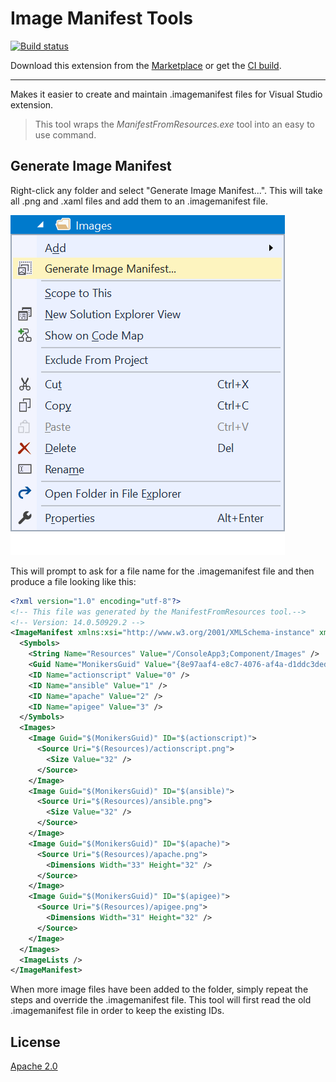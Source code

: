 # Image Manifest Tools

[![Build status](https://ci.appveyor.com/api/projects/status/280icv4t8pe09akw?svg=true)](https://ci.appveyor.com/project/madskristensen/monikermanifesttools)

Download this extension from the [Marketplace](https://marketplace.visualstudio.com/items?itemName=MadsKristensen.ImageManifestTools)
or get the [CI build](http://vsixgallery.com/extension/d5ed0bf3-4e8d-4199-b1ff-6c271e08bd0b/).

----------------------------------------------

Makes it easier to create and maintain .imagemanifest files for Visual Studio extension.

> This tool wraps the *ManifestFromResources.exe* tool into an easy to use command.

## Generate Image Manifest

Right-click any folder and select "Generate Image Manifest...". This will take all .png and .xaml files and add them to an .imagemanifest file.

![Context menu](art/context-menu.png)

This will prompt to ask for a file name for the .imagemanifest file and then produce a file looking like this:

```xml
<?xml version="1.0" encoding="utf-8"?>
<!-- This file was generated by the ManifestFromResources tool.-->
<!-- Version: 14.0.50929.2 -->
<ImageManifest xmlns:xsi="http://www.w3.org/2001/XMLSchema-instance" xmlns:xsd="http://www.w3.org/2001/XMLSchema" xmlns="http://schemas.microsoft.com/VisualStudio/ImageManifestSchema/2014">
  <Symbols>
    <String Name="Resources" Value="/ConsoleApp3;Component/Images" />
    <Guid Name="MonikersGuid" Value="{8e97aaf4-e8c7-4076-af4a-d1ddc3ded81d}" />
    <ID Name="actionscript" Value="0" />
    <ID Name="ansible" Value="1" />
    <ID Name="apache" Value="2" />
    <ID Name="apigee" Value="3" />
  </Symbols>
  <Images>
    <Image Guid="$(MonikersGuid)" ID="$(actionscript)">
      <Source Uri="$(Resources)/actionscript.png">
        <Size Value="32" />
      </Source>
    </Image>
    <Image Guid="$(MonikersGuid)" ID="$(ansible)">
      <Source Uri="$(Resources)/ansible.png">
        <Size Value="32" />
      </Source>
    </Image>
    <Image Guid="$(MonikersGuid)" ID="$(apache)">
      <Source Uri="$(Resources)/apache.png">
        <Dimensions Width="33" Height="32" />
      </Source>
    </Image>
    <Image Guid="$(MonikersGuid)" ID="$(apigee)">
      <Source Uri="$(Resources)/apigee.png">
        <Dimensions Width="31" Height="32" />
      </Source>
    </Image>
  </Images>
  <ImageLists />
</ImageManifest>
```

When more image files have been added to the folder, simply repeat the steps and override the .imagemanifest file. This tool will first read the old .imagemanifest file in order to keep the existing IDs.

## License
[Apache 2.0](LICENSE)